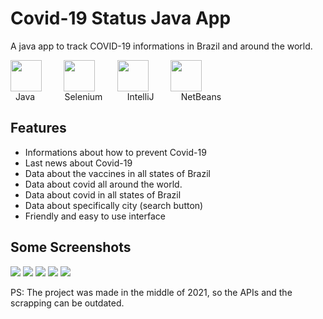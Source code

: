 # Covid-19 Status Java App
A java app to track COVID-19 informations in Brazil and around the world.

<!-- ![alt text](https://cdn.iconscout.com/icon/free/png-256/java-60-1174953.png) -->
<div style="display: flex">
<a href="#"><img src="https://icon-library.com/images/icon-java/icon-java-6.jpg" width=50 margin: 20px></a>
&nbsp &nbsp &nbsp &nbsp  &nbsp 
<a href="#"><img src="https://avatars0.githubusercontent.com/u/983927?v=3&s=400" width=50></a>
  &nbsp &nbsp &nbsp &nbsp  &nbsp
<a href="#"><img src="https://upload.wikimedia.org/wikipedia/commons/thumb/f/f4/IntelliJ_IDEA_Edu_Icon.svg/2048px-IntelliJ_IDEA_Edu_Icon.svg.png" width=50></a>
  &nbsp &nbsp &nbsp &nbsp  &nbsp
<a href="#"><img src="https://upload.wikimedia.org/wikipedia/commons/thumb/9/98/Apache_NetBeans_Logo.svg/888px-Apache_NetBeans_Logo.svg.png" width=50></a>
</div>
&nbsp Java &nbsp &nbsp &nbsp &nbsp &nbsp  &nbspSelenium &nbsp &nbsp &nbsp &nbsp &nbspIntelliJ &nbsp &nbsp &nbsp &nbsp &nbsp NetBeans

## Features
- Informations about how to prevent Covid-19
- Last news about Covid-19
- Data about the vaccines in all states of Brazil
- Data about covid all around the world.
- Data about covid in all states of Brazil
- Data about specifically city (search button)
- Friendly and easy to use interface

## Some Screenshots

<img src="https://i.imgur.com/A6DPT1U.jpg">
<img src="https://i.imgur.com/fBThbws.jpg">
<img src="https://i.imgur.com/XkUO1vg.jpg">
<img src="https://i.imgur.com/tKZkJyX.jpg">
<img src="https://i.imgur.com/VdEScey.jpg">




PS: The project was made in the middle of 2021, so the APIs and the scrapping can be outdated.
